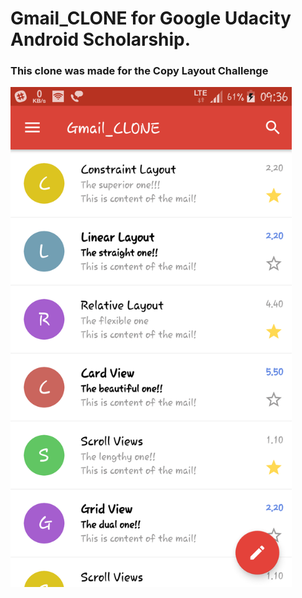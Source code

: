 # Gmail_CLONE for Google Udacity Android Scholarship. 

### This clone was made for the Copy Layout Challenge

<img src="/Screenshot_2018-04-20-09-36-26.png" width="450" height="800">
